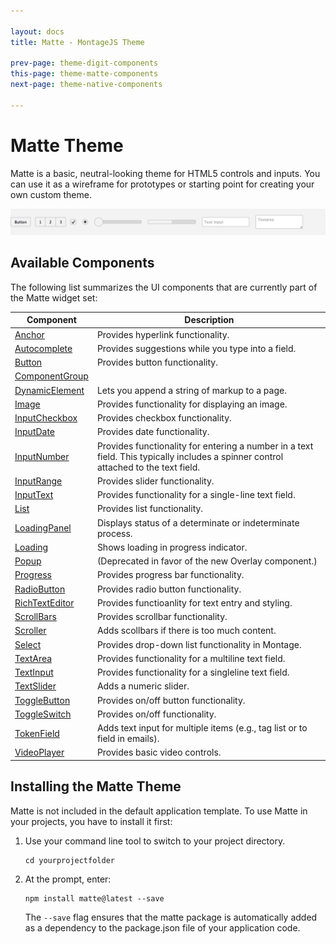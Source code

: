 ```yaml
---

layout: docs
title: Matte - MontageJS Theme

prev-page: theme-digit-components
this-page: theme-matte-components
next-page: theme-native-components

---
```



# Matte Theme

Matte is a basic, neutral-looking theme for HTML5 controls and inputs. You can use it as a wireframe for prototypes or starting point for creating your own custom theme.

![Matte](../images/themes/matte.png)

## Available Components
The following list summarizes the UI components that are currently part of the Matte widget set:

Component | Description
------------ | -------------
<a href="https://github.com/montagejs/matte/tree/master/ui/anchor.reel" target="_blank">Anchor</a> | Provides hyperlink functionality.
<a href="https://github.com/montagejs/matte/tree/master/ui/autocomplete" target="_blank">Autocomplete</a> | Provides suggestions while you type into a field.
<a href="https://github.com/montagejs/matte/tree/master/ui/button.reel" target="_blank">Button</a> | Provides button functionality.
<a href="https://github.com/montagejs/matte/tree/master/ui/component-group.reel" target="_blank">ComponentGroup</a> | 
<a href="https://github.com/montagejs/matte/tree/master/ui/dynamic-element.reel" target="_blank">DynamicElement</a> | Lets you append a string of markup to a page.
<a href="https://github.com/montagejs/matte/tree/master/ui/image.reel" target="_blank">Image</a> | Provides functionality for displaying an image.
<a href="https://github.com/montagejs/matte/tree/master/ui/input-checkbox.reel" target="_blank">InputCheckbox</a> | Provides checkbox functionality.
<a href="https://github.com/montagejs/matte/tree/master/ui/input-date.reel" target="_blank">InputDate</a> | Provides date functionality.
<a href="https://github.com/montagejs/matte/tree/master/ui/input-number.reel" target="_blank">InputNumber</a> | Provides functionality for entering a number in a text field. This typically includes a spinner control attached to the text field.
<a href="https://github.com/montagejs/matte/tree/master/ui/input-range.reel" target="_blank">InputRange</a> | Provides slider functionality.
<a href="https://github.com/montagejs/matte/tree/master/ui/input-text.reel" target="_blank">InputText</a> | Provides functionality for a single-line text field.
<a href="https://github.com/montagejs/matte/tree/master/ui/list.reel" target="_blank">List</a> | Provides list functionality.
<a href="https://github.com/montagejs/matte/tree/master/ui/loading-panel.reel" target="_blank">LoadingPanel</a> | Displays status of a determinate or indeterminate process.
<a href="https://github.com/montagejs/matte/tree/master/ui/loading.reel" target="_blank">Loading</a> | Shows loading in progress indicator.
<a href="https://github.com/montagejs/matte/tree/master/ui/popup" target="_blank">Popup</a> | (Deprecated in favor of the new Overlay component.)
<a href="https://github.com/montagejs/matte/tree/master/ui/progress.reel" target="_blank">Progress</a> | Provides progress bar functionality.
<a href="https://github.com/montagejs/matte/tree/master/ui/radio-button.reel" target="_blank">RadioButton</a> | Provides radio button functionality.
<a href="https://github.com/montagejs/matte/tree/master/ui/rich-text-editor" target="_blank">RichTextEditor</a> | Provides functioanlity for text entry and styling.
<a href="https://github.com/montagejs/matte/tree/master/ui/scroll-bars.reel" target="_blank">ScrollBars</a> | Provides scrollbar functionality.
<a href="https://github.com/montagejs/matte/tree/master/ui/scroller.reel" target="_blank">Scroller</a> | Adds scollbars if there is too much content.
<a href="https://github.com/montagejs/matte/tree/master/ui/select.reel" target="_blank">Select</a> | Provides drop-down list functionality in Montage.
<a href="https://github.com/montagejs/matte/tree/master/ui/textarea.reel" target="_blank">TextArea</a> | Provides functionality for a multiline text field.
<a href="https://github.com/montagejs/matte/tree/master/ui/text-input.js" target="_blank">TextInput</a> | Provides functionality for a singleline text field.
<a href="https://github.com/montagejs/matte/tree/master/ui/text-slider.reel" target="_blank">TextSlider</a> | Adds a numeric slider.
<a href="https://github.com/montagejs/matte/tree/master/ui/toggle-button.reel" target="_blank">ToggleButton</a> | Provides on/off button functionality.
<a href="https://github.com/montagejs/matte/tree/master/ui/toggle-switch.reel" target="_blank">ToggleSwitch</a> | Provides on/off functionality.
<a href="https://github.com/montagejs/matte/tree/master/ui/token-field" target="_blank">TokenField</a> | Adds text input for multiple items (e.g., tag list or to field in emails).
<a href="https://github.com/montagejs/matte/tree/master/ui/video-player.reel" target="_blank">VideoPlayer</a> | Provides basic video controls.


## Installing the Matte Theme

Matte is not included in the default application template. To use Matte in your projects, you have to install it first:

1. Use your command line tool to switch to your project directory.

    ```
    cd yourprojectfolder
    ```
    
2. At the prompt, enter:

    ```
    npm install matte@latest --save
    ```
    
    The `--save` flag ensures that the matte package is automatically added as a dependency to the package.json file of your application code.
